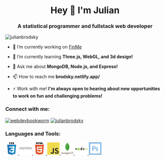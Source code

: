 <h1 align="center">Hey 👋 I'm Julian</h1>
<h3 align="center">A statistical programmer and fullstack web developer</h3>

<p align="left"> <img src="https://komarev.com/ghpvc/?username=julianbrodsky&label=Profile%20views&color=0e75b6&style=flat" alt="julianbrodsky" /> </p>

- 🔭 I’m currently working on [FinMe](https://github.com/julianbrodsky/finme)

- 🌱 I’m currently learning **Three.js, WebGL, and 3d design!**

- 💬 Ask me about **MongoDB, Node.js, and Express!**

- 📫 How to reach me **brodsky.netlify.app/**

- ⚡ Work with me! **I'm always open to hearing about new opportunities to work on fun and challenging problems!**

<h3 align="left">Connect with me:</h3>
<p align="left">
<a href="https://twitter.com/webdevbookworm" target="blank"><img align="center" src="https://raw.githubusercontent.com/rahuldkjain/github-profile-readme-generator/master/src/images/icons/Social/twitter.svg" alt="webdevbookworm" height="30" width="40" /></a>
<a href="https://linkedin.com/in/julianbrodsky" target="blank"><img align="center" src="https://raw.githubusercontent.com/rahuldkjain/github-profile-readme-generator/master/src/images/icons/Social/linked-in-alt.svg" alt="julianbrodsky" height="30" width="40" /></a>
</p>

<h3 align="left">Languages and Tools:</h3>
<p align="left"> <a href="https://www.w3schools.com/css/" target="_blank" rel="noreferrer"> <img src="https://raw.githubusercontent.com/devicons/devicon/master/icons/css3/css3-original-wordmark.svg" alt="css3" width="40" height="40"/> </a> <a href="https://expressjs.com" target="_blank" rel="noreferrer"> <img src="https://raw.githubusercontent.com/devicons/devicon/master/icons/express/express-original-wordmark.svg" alt="express" width="40" height="40"/> </a> <a href="https://www.w3.org/html/" target="_blank" rel="noreferrer"> <img src="https://raw.githubusercontent.com/devicons/devicon/master/icons/html5/html5-original-wordmark.svg" alt="html5" width="40" height="40"/> </a> <a href="https://developer.mozilla.org/en-US/docs/Web/JavaScript" target="_blank" rel="noreferrer"> <img src="https://raw.githubusercontent.com/devicons/devicon/master/icons/javascript/javascript-original.svg" alt="javascript" width="40" height="40"/> </a> <a href="https://www.mongodb.com/" target="_blank" rel="noreferrer"> <img src="https://raw.githubusercontent.com/devicons/devicon/master/icons/mongodb/mongodb-original-wordmark.svg" alt="mongodb" width="40" height="40"/> </a> <a href="https://nodejs.org" target="_blank" rel="noreferrer"> <img src="https://raw.githubusercontent.com/devicons/devicon/master/icons/nodejs/nodejs-original-wordmark.svg" alt="nodejs" width="40" height="40"/> </a> <a href="https://www.photoshop.com/en" target="_blank" rel="noreferrer"> <img src="https://raw.githubusercontent.com/devicons/devicon/master/icons/photoshop/photoshop-line.svg" alt="photoshop" width="40" height="40"/> </a> </p>
